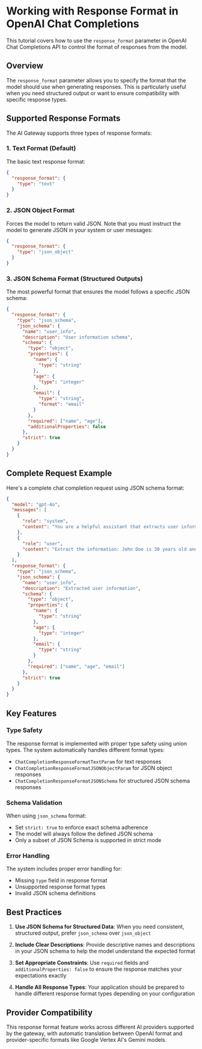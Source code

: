 # Working with Response Format in OpenAI Chat Completions

This tutorial covers how to use the `response_format` parameter in OpenAI Chat Completions API to control the format of responses from the model.

## Overview

The `response_format` parameter allows you to specify the format that the model should use when generating responses. This is particularly useful when you need structured output or want to ensure compatibility with specific response types.

## Supported Response Formats

The AI Gateway supports three types of response formats:

### 1. Text Format (Default)

The basic text response format:

```json
{
  "response_format": {
    "type": "text"
  }
}
```

### 2. JSON Object Format

Forces the model to return valid JSON. Note that you must instruct the model to generate JSON in your system or user messages:

```json
{
  "response_format": {
    "type": "json_object"
  }
}
```

### 3. JSON Schema Format (Structured Outputs)

The most powerful format that ensures the model follows a specific JSON schema:

```json
{
  "response_format": {
    "type": "json_schema",
    "json_schema": {
      "name": "user_info",
      "description": "User information schema",
      "schema": {
        "type": "object",
        "properties": {
          "name": {
            "type": "string"
          },
          "age": {
            "type": "integer"
          },
          "email": {
            "type": "string",
            "format": "email"
          }
        },
        "required": ["name", "age"],
        "additionalProperties": false
      },
      "strict": true
    }
  }
}
```

## Complete Request Example

Here's a complete chat completion request using JSON schema format:

```json
{
  "model": "gpt-4o",
  "messages": [
    {
      "role": "system",
      "content": "You are a helpful assistant that extracts user information."
    },
    {
      "role": "user",
      "content": "Extract the information: John Doe is 30 years old and his email is john@example.com"
    }
  ],
  "response_format": {
    "type": "json_schema",
    "json_schema": {
      "name": "user_info",
      "description": "Extracted user information",
      "schema": {
        "type": "object",
        "properties": {
          "name": {
            "type": "string"
          },
          "age": {
            "type": "integer"
          },
          "email": {
            "type": "string"
          }
        },
        "required": ["name", "age", "email"]
      },
      "strict": true
    }
  }
}
```

## Key Features

### Type Safety

The response format is implemented with proper type safety using union types. The system automatically handles different format types:

- `ChatCompletionResponseFormatTextParam` for text responses
- `ChatCompletionResponseFormatJSONObjectParam` for JSON object responses
- `ChatCompletionResponseFormatJSONSchema` for structured JSON schema responses

### Schema Validation

When using `json_schema` format:
- Set `strict: true` to enforce exact schema adherence
- The model will always follow the defined JSON schema
- Only a subset of JSON Schema is supported in strict mode

### Error Handling

The system includes proper error handling for:
- Missing `type` field in response format
- Unsupported response format types
- Invalid JSON schema definitions

## Best Practices

1. **Use JSON Schema for Structured Data**: When you need consistent, structured output, prefer `json_schema` over `json_object`

2. **Include Clear Descriptions**: Provide descriptive names and descriptions in your JSON schema to help the model understand the expected format

3. **Set Appropriate Constraints**: Use `required` fields and `additionalProperties: false` to ensure the response matches your expectations exactly

4. **Handle All Response Types**: Your application should be prepared to handle different response format types depending on your configuration

## Provider Compatibility

This response format feature works across different AI providers supported by the gateway, with automatic translation between OpenAI format and provider-specific formats like Google Vertex AI's Gemini models.
